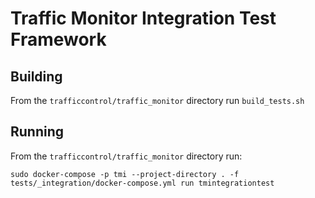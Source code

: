 # Traffic Monitor Integration Test Framework

## Building 

From the `trafficcontrol/traffic_monitor` directory run `build_tests.sh`

## Running
From the `trafficcontrol/traffic_monitor` directory run:

`sudo docker-compose -p tmi --project-directory . -f tests/_integration/docker-compose.yml run tmintegrationtest`
